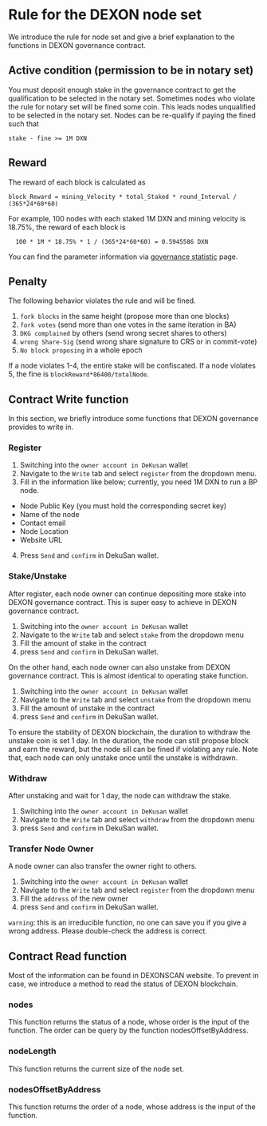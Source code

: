 # Rule for the DEXON node set
  We introduce the rule for node set and give a brief explanation to the functions in DEXON governance contract.

  
## Active condition (permission to be in notary set)
  You must deposit enough stake in the governance contract to get the qualification to be selected in the notary set.
  Sometimes nodes who violate the rule for notary set will be fined some coin. This leads nodes unqualified to be selected in the notary set. Nodes can be re-qualify if paying the fined such that 
  
    stake - fine >= 1M DXN

## Reward
  The reward of each block is calculated as

    block_Reward = mining_Velocity * total_Staked * round_Interval / (365*24*60*60)

  For example, 100 nodes with each staked 1M DXN and mining velocity is 18.75%, the reward of each block is
  
      100 * 1M * 18.75% * 1 / (365*24*60*60) = 0.5945586 DXN
  You can find the parameter information via [governance statistic](https://testnet.dexscan.app/governance) page.


## Penalty
  The following behavior violates the rule and will be fined.
  1. `fork blocks` in the same height (propose more than one blocks)
  2. `fork votes` (send more than one votes in the same iteration in BA)
  3. `DKG complained` by others (send wrong secret shares to others)
  4. `wrong Share-Sig` (send wrong share signature to CRS or in commit-vote)
  5. `No block proposing` in a whole epoch
  
  If a node violates 1-4, the entire stake will be confiscated.
  If a node violates 5, the fine is `blockReward*86400/totalNode`.

## Contract Write function 
In this section, we briefly introduce some functions that DEXON governance provides to write in.

### Register
1. Switching into the `owner account in DeKusan` wallet 
2. Navigate to the `Write` tab and select `register` from the dropdown menu.
3. Fill in the information like below; currently, you need 1M DXN to run a BP node.
  - Node Public Key (you must hold the corresponding secret key)
  - Name of the node
  - Contact email
  - Node Location
  - Website URL 
4. Press `Send` and `confirm` in DekuSan wallet.

### Stake/Unstake
After register, each node owner can continue depositing more stake into DEXON governance contract.  This is super easy to achieve in DEXON governance contract. 
 1. Switching into the `owner account in DeKusan` wallet 
 2. Navigate to the `Write` tab and select `stake` from the dropdown menu
 3. Fill the amount of stake in the contract
 4. press `Send` and `confirm` in DekuSan wallet.

On the other hand, each node owner can also unstake from DEXON governance contract. This is almost identical to operating stake function.
 1. Switching into the `owner account in DeKusan` wallet 
 2. Navigate to the `Write` tab and select `unstake` from the dropdown menu
 3. Fill the amount of unstake in the contract
 4. press `Send` and `confirm` in DekuSan wallet.

To ensure the stability of DEXON blockchain, the duration to withdraw the unstake coin is set 1 day. In the duration, the node can still propose block and earn the reward, but the node sill can be fined if violating any rule.
Note that, each node can only unstake once until the unstake is withdrawn.

### Withdraw
After unstaking and wait for 1 day, the node can withdraw the stake.
 1. Switching into the `owner account in DeKusan` wallet 
 2. Navigate to the `Write` tab and select `withdraw` from the dropdown menu
 3. press `Send` and `confirm` in DekuSan wallet.


### Transfer Node Owner 
A node owner can also transfer the owner right to others. 
 1. Switching into the `owner account in DeKusan` wallet 
 2. Navigate to the `Write` tab and select `register` from the dropdown menu
 3. Fill the `address` of the new owner
 4. press `Send` and `confirm` in DekuSan wallet.

`warning`: this is an irreducible function, no one can save you if you give a wrong address.
Please double-check the address is correct.

## Contract Read function
Most of the information can be found in DEXONSCAN website. To prevent in case, we introduce a method to read the status of DEXON blockchain.

### nodes
This function returns the status of a node, whose order is the input of the function. The order can be query by the function nodesOffsetByAddress.


### nodeLength
This function returns the current size of the node set.

### nodesOffsetByAddress
This function returns the order of a node, whose address is the input of the function.


